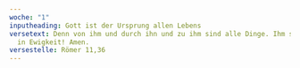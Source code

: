 ```yaml
---
woche: "1"
inputheading: Gott ist der Ursprung allen Lebens
versetext: Denn von ihm und durch ihn und zu ihm sind alle Dinge. Ihm sei Ehre
  in Ewigkeit! Amen.
versestelle: Römer 11,36
---
```

